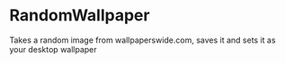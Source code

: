 # RandomWallpaper
Takes a random image from wallpaperswide.com, saves it and sets it as your desktop wallpaper
